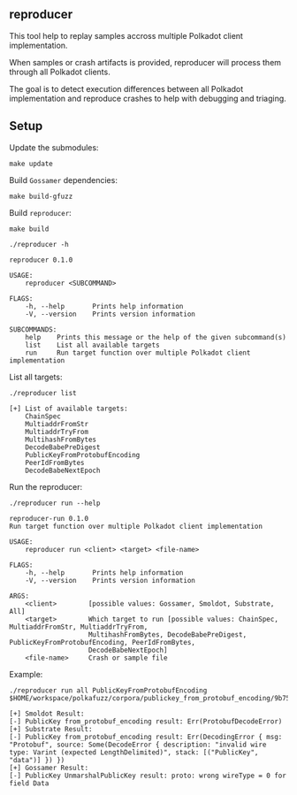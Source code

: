 ## reproducer

This tool help to replay samples accross multiple Polkadot client implementation.

When samples or crash artifacts is provided, reproducer will process them through all Polkadot clients.

The goal is to detect execution differences between all Polkadot implementation and reproduce crashes to help with debugging and triaging.

## Setup

Update the submodules:

```
make update
```

Build ```Gossamer``` dependencies:

```
make build-gfuzz
```

Build ```reproducer```:

```
make build
```

```
./reproducer -h

reproducer 0.1.0

USAGE:
    reproducer <SUBCOMMAND>

FLAGS:
    -h, --help       Prints help information
    -V, --version    Prints version information

SUBCOMMANDS:
    help    Prints this message or the help of the given subcommand(s)
    list    List all available targets
    run     Run target function over multiple Polkadot client implementation
```

List all targets:

```
./reproducer list

[+] List of available targets:
    ChainSpec
    MultiaddrFromStr
    MultiaddrTryFrom
    MultihashFromBytes
    DecodeBabePreDigest
    PublicKeyFromProtobufEncoding
    PeerIdFromBytes
    DecodeBabeNextEpoch
```

Run the reproducer:

```
./reproducer run --help

reproducer-run 0.1.0
Run target function over multiple Polkadot client implementation

USAGE:
    reproducer run <client> <target> <file-name>

FLAGS:
    -h, --help       Prints help information
    -V, --version    Prints version information

ARGS:
    <client>        [possible values: Gossamer, Smoldot, Substrate, All]
    <target>        Which target to run [possible values: ChainSpec, MultiaddrFromStr, MultiaddrTryFrom,
                    MultihashFromBytes, DecodeBabePreDigest, PublicKeyFromProtobufEncoding, PeerIdFromBytes,
                    DecodeBabeNextEpoch]
    <file-name>     Crash or sample file
```

Example:

```
./reproducer run all PublicKeyFromProtobufEncoding $HOME/workspace/polkafuzz/corpora/publickey_from_protobuf_encoding/9b7514435d727defaeac3aace81da1e53110597b

[+] Smoldot Result:
[-] PublicKey from_protobuf_encoding result: Err(ProtobufDecodeError)
[+] Substrate Result:
[-] PublicKey from_protobuf_encoding result: Err(DecodingError { msg: "Protobuf", source: Some(DecodeError { description: "invalid wire type: Varint (expected LengthDelimited)", stack: [("PublicKey", "data")] }) })
[+] Gossamer Result:
[-] PublicKey UnmarshalPublicKey result: proto: wrong wireType = 0 for field Data
```
